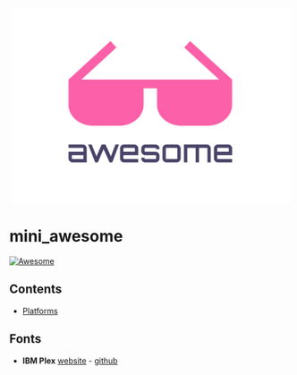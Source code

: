 <div align="center">
	<img width="500" height="350" src="media/logo.svg" alt="Awesome">
</div>

# mini_awesome

[![Awesome](https://awesome.re/badge.svg)](https://awesome.re)

## Contents

- [Platforms](#fonts)

## Fonts

- **IBM Plex** [website](https://www.ibm.com/plex) - [github](https://github.com/IBM/plex)
